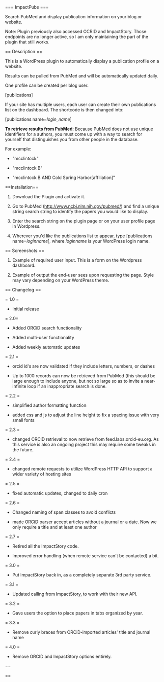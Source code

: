 === ImpactPubs ===

Search PubMed and display publication information on your blog or website.

Note: Plugin previously also accessed OCRID and ImpactStory. Those endpoints are no longer active, so I am only maintaining the part of the plugin that still works.

== Description ==

This is a WordPress plugin to automatically display a publication profile on a website.

Results can be pulled from PubMed and will be automatically updated daily.

One profile can be created per blog user.

[publications]

If your site has multiple users, each user can create their own publications list on the dashboard. The
shortcode is then changed into:

[publications name=<i>login_name</i>]

**To retrieve results from PubMed**:
Because PubMed does not use unique identifiers for a authors,
you must come up with a way to search for yourself that distinguishes
you from other people in the database.

For example:

- "mcclintock"

- "mcclintock B"

- "mcclintock B AND Cold Spring Harbor[affiliation]"

==Installation==

1. Download the Plugin and activate it.

1. Go to PubMed (http://www.ncbi.nlm.nih.gov/pubmed/) and find a unique string search string to identify
the papers you would like to display.

1. Enter the search string on the plugin page or on your user profile page in Wordpress.

1. Wherever you'd like the publications list to appear, type [publications name=<i>loginname</i>], where *loginname* is your WordPress login name.

== Screenshots ==

1. Example of required user input. This is a form on the Wordpress dashboard.

2. Example of output the end-user sees upon requesting the page. Style may vary depending on your WordPress theme.

== Changelog ==

= 1.0 =

- Initial release

= 2.0=

- Added ORCiD search functionality

- Added multi-user functionality

- Added weekly automatic updates

= 2.1 =

- orcid id's are now validated if they include letters, numbers, or dashes

- Up to 1000 records can now be retrieved from PubMed (this should be large enough to include anyone, but not so large so as to invite a near-infinite loop if an inappropriate search is done.

= 2.2 =

- simplified author formatting function

- added css and js to adjust the line height to fix a spacing issue with very small fonts

= 2.3 =

- changed ORCiD retrieval to now retrieve from feed.labs.orcid-eu.org. As this service is also an ongoing project this may require some tweaks in the future.

= 2.4 =

- changed remote requests to utilize WordPress HTTP API to support a wider variety of hosting sites

= 2.5 =

- fixed automatic updates, changed to daily cron

= 2.6 =

- Changed naming of span classes to avoid conflicts

- made ORCiD parser accept articles without a journal or a date. Now we only require a title and at least one author

= 2.7 =

- Retired all the ImpactStory code.

- Improved error handling (when remote service can't be contacted) a bit.

= 3.0 =

- Put ImpactStory back in, as a completely separate 3rd party service.

= 3.1 =

- Updated calling from ImpactStory, to work with their new API.

= 3.2 =

- Gave users the option to place papers in tabs organized by year.

= 3.3 =

- Remove curly braces from ORCiD-imported articles' title and journal name

= 4.0 =

- Remove ORCID and ImpactStory options entirely.

==


==
